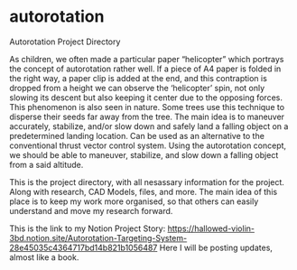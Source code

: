 # autorotation
Autorotation Project Directory

As children, we often made a particular paper “helicopter” which portrays the concept of autorotation rather well. If a piece of A4 paper is folded in the right way, a paper clip is added at the end, and this contraption is dropped from a height we can observe the ‘helicopter’ spin, not only slowing its descent but also keeping it center due to the opposing forces. This phenomenon is also seen in nature. Some trees use this technique to disperse their seeds far away from the tree. 
The main idea is to maneuver accurately, stabilize, and/or slow down and safely land a falling object on a predetermined landing location. Can be used as an alternative to the conventional thrust vector control system. Using the autorotation concept, we should be able to maneuver, stabilize, and slow down a falling object from a said altitude. 

This is the project directory, with all nesassary information for the project. Along with research, CAD Models, files, and more. The main idea of this place is to keep my work more organised, so that others can easily understand and move my research forward. 

This is the link to my Notion Project Story: https://hallowed-violin-3bd.notion.site/Autorotation-Targeting-System-28e45035c4364717bd14b821b1056487
Here I will be posting updates, almost like a book.
